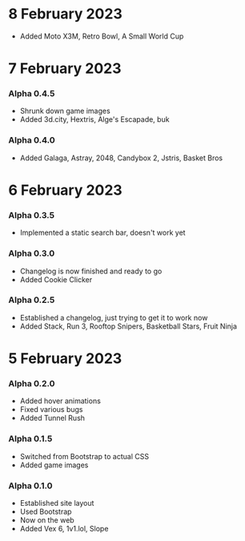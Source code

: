 # 8 February 2023
* Added Moto X3M, Retro Bowl, A Small World Cup

# 7 February 2023
### Alpha 0.4.5
* Shrunk down game images
* Added 3d.city, Hextris, Alge's Escapade, buk
### Alpha 0.4.0
* Added Galaga, Astray, 2048, Candybox 2, Jstris, Basket Bros

# 6 February 2023
### Alpha 0.3.5
* Implemented a static search bar, doesn't work yet
### Alpha 0.3.0
* Changelog is now finished and ready to go
* Added Cookie Clicker

### Alpha 0.2.5
* Established a changelog, just trying to get it to work now
* Added Stack, Run 3, Rooftop Snipers, Basketball Stars, Fruit Ninja  

# 5 February 2023

### Alpha 0.2.0
* Added hover animations
* Fixed various bugs
* Added Tunnel Rush  


### Alpha 0.1.5
* Switched from Bootstrap to actual CSS
* Added game images  


### Alpha 0.1.0
* Established site layout
* Used Bootstrap
* Now on the web
* Added Vex 6, 1v1.lol, Slope  